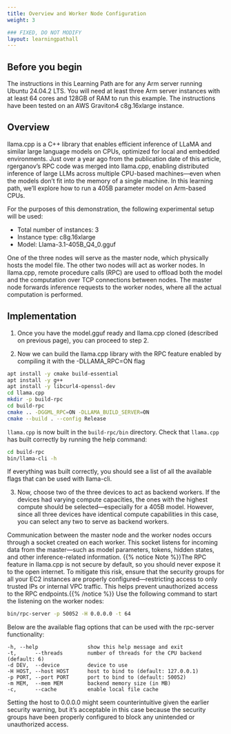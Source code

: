 ```yaml
---
title: Overview and Worker Node Configuration
weight: 3

### FIXED, DO NOT MODIFY
layout: learningpathall
---
```

## Before you begin
The instructions in this Learning Path are for any Arm server running Ubuntu 24.04.2 LTS. You will need at least three Arm server instances with at least 64 cores and 128GB of RAM to run this example. The instructions have been tested on an AWS Graviton4 c8g.16xlarge instance.

## Overview
llama.cpp is a C++ library that enables efficient inference of LLaMA and similar large language models on CPUs, optimized for local and embedded environments. Just over a year ago from the publication date of this article, rgerganov’s RPC code was merged into llama.cpp, enabling distributed inference of large LLMs across multiple CPU-based machines—even when the models don’t fit into the memory of a single machine. In this learning path, we’ll explore how to run a 405B parameter model on Arm-based CPUs.

For the purposes of this demonstration, the following experimental setup will be used:
- Total number of instances: 3
- Instance type: c8g.16xlarge
- Model: Llama-3.1-405B_Q4_0.gguf

One of the three nodes will serve as the master node, which physically hosts the model file. The other two nodes will act as worker nodes. In llama.cpp, remote procedure calls (RPC) are used to offload both the model and the computation over TCP connections between nodes. The master node forwards inference requests to the worker nodes, where all the actual computation is performed.

## Implementation

1. Once you have the model.gguf ready and llama.cpp cloned (described on previous page), you can proceed to step 2.

2. Now we can build the llama.cpp library with the RPC feature enabled by compiling it with the -DLLAMA_RPC=ON flag
```bash
apt install -y cmake build-essential
apt install -y g++
apt install -y libcurl4-openssl-dev
cd llama.cpp
mkdir -p build-rpc
cd build-rpc
cmake .. -DGGML_RPC=ON -DLLAMA_BUILD_SERVER=ON
cmake --build . --config Release
```

`llama.cpp` is now built in the `build-rpc/bin` directory.
Check that `llama.cpp` has built correctly by running the help command:
```bash
cd build-rpc
bin/llama-cli -h
```
If everything was built correctly, you should see a list of all the available flags that can be used with llama-cli.

3. Now, choose two of the three devices to act as backend workers. If the devices had varying compute capacities, the ones with the highest compute should be selected—especially for a 405B model. However, since all three devices have identical compute capabilities in this case, you can select any two to serve as backend workers.

Communication between the master node and the worker nodes occurs through a socket created on each worker. This socket listens for incoming data from the master—such as model parameters, tokens, hidden states, and other inference-related information.
{{% notice Note %}}The RPC feature in llama.cpp is not secure by default, so you should never expose it to the open internet. To mitigate this risk, ensure that the security groups for all your EC2 instances are properly configured—restricting access to only trusted IPs or internal VPC traffic. This helps prevent unauthorized access to the RPC endpoints.{{% /notice %}}
Use the following command to start the listening on the worker nodes:
```bash
bin/rpc-server -p 50052 -H 0.0.0.0 -t 64
```
Below are the available flag options that can be used with the rpc-server functionality:

```output
-h, --help                show this help message and exit
-t,      --threads        number of threads for the CPU backend (default: 6)
-d DEV,  --device         device to use
-H HOST, --host HOST      host to bind to (default: 127.0.0.1)
-p PORT, --port PORT      port to bind to (default: 50052)
-m MEM,  --mem MEM        backend memory size (in MB)
-c,      --cache          enable local file cache
```
Setting the host to 0.0.0.0 might seem counterintuitive given the earlier security warning, but it’s acceptable in this case because the security groups have been properly configured to block any unintended or unauthorized access.